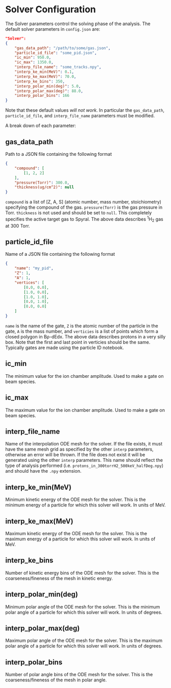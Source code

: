 # Solver Configuration

The Solver parameters control the solving phase of the analysis. The default solver parameters in `config.json` are:

```json
"Solver":
{
    "gas_data_path": "/path/to/some/gas.json",
    "particle_id_file": "some_pid.json",
    "ic_min": 950.0,
    "ic_max": 1350.0,
    "interp_file_name": "some_tracks.npy",
    "interp_ke_min(MeV)": 0.1,
    "interp_ke_max(MeV)": 70.0,
    "interp_ke_bins": 350,
    "interp_polar_min(deg)": 5.0,
    "interp_polar_max(deg)": 88.0,
    "interp_polar_bins": 166
}
```

Note that these default values *will not work*. In particular the `gas_data_path`, `particle_id_file`, and `interp_file_name` parameters must be modified.

A break down of each parameter:

## gas_data_path

Path to a JSON file containing the following format

```json
{
    "compound": [
        [1, 2, 2]
    ],
    "pressure(Torr)": 300.0,
    "thickness(ug/cm^2)": null
}
```

`compound` is a list of [Z, A, S] (atomic number, mass number, stoichiometry) specifying the compound of the gas. `pressure(Torr)` is the gas pressure in Torr. `thickness` is not used and should be set to `null`. This completely specifies the active target gas to Spyral. The above data describes <sup>1</sup>H<sub>2</sub> gas at 300 Torr.

## particle_id_file

Name of a JSON file containing the following format

```json
{
    "name": "my_pid",
    "Z": 1,
    "A": 1,
    "vertices": [
        [0.0, 0.0],
        [1.0, 0.0],
        [1.0, 1.0],
        [0.0, 1.0],
        [0.0, 0.0]
    ]
}
```

`name` is the name of the gate, `Z` is the atomic number of the particle in the gate, `A` is the mass number, and `verticies` is a list of points which form a closed polygon in B&rho;-dEdx. The above data describes protons in a very silly box. Note that the first and last point in verticies should be the same. Typically gates are made using the particle ID notebook.

## ic_min

The minimum value for the ion chamber amplitude. Used to make a gate on beam species.

## ic_max

The maximum value for the ion chamber amplitude. Used to make a gate on beam species.

## interp_file_name

Name of the interpolation ODE mesh for the solver. If the file exists, it must have the same mesh grid as specified by the other `interp` parameters, otherwise an error will be thrown. If the file does not exist it will be generated using the other `interp` parameters. This name should reflect the type of analysis performed (i.e. `protons_in_300torrH2_500keV_halfDeg.npy`) and should have the `.npy` extension.

## interp_ke_min(MeV)

Minimum kinetic energy of the ODE mesh for the solver. This is the minimum energy of a particle for which this solver will work. In units of MeV.

## interp_ke_max(MeV)

Maximum kinetic energy of the ODE mesh for the solver. This is the maximum energy of a particle for which this solver will work. In units of MeV.

## interp_ke_bins

Number of kinetic energy bins of the ODE mesh for the solver. This is the coarseness/fineness of the mesh in kinetic energy.

## interp_polar_min(deg)

Minimum polar angle of the ODE mesh for the solver. This is the minimum polar angle of a particle for which this solver will work. In units of degrees.

## interp_polar_max(deg)

Maximum polar angle of the ODE mesh for the solver. This is the maximum polar angle of a particle for which this solver will work. In units of degrees.

## interp_polar_bins

Number of polar angle bins of the ODE mesh for the solver. This is the coarseness/fineness of the mesh in polar angle.

